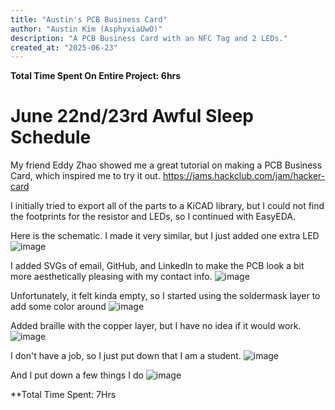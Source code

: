 ```yaml
---
title: "Austin's PCB Business Card"
author: "Austin Kim (AsphyxiaUwO)"
description: "A PCB Business Card with an NFC Tag and 2 LEDs."
created_at: "2025-06-23"
---
```


**Total Time Spent On Entire Project: 6hrs**

# June 22nd/23rd Awful Sleep Schedule

My friend Eddy Zhao showed me a great tutorial on making a PCB Business Card, which inspired me to try it out.
https://jams.hackclub.com/jam/hacker-card

I initially tried to export all of the parts to a KiCAD library, but I could not find the footprints for the resistor and LEDs, so I continued with EasyEDA.

Here is the schematic. I made it very similar, but I just added one extra LED
![image](https://github.com/user-attachments/assets/83ee0635-1ec5-4347-8cd0-8c73d53e020d)

I added SVGs of email, GitHub, and LinkedIn to make the PCB look a bit more aesthetically pleasing with my contact info.
![image](https://github.com/user-attachments/assets/a510b3fb-3183-4436-890e-fc01c9432f61)

Unfortunately, it felt kinda empty, so I started using the soldermask layer to add some color around
![image](https://github.com/user-attachments/assets/da8e6f9e-1e78-45ed-9a8a-4df29c4fd463)

Added braille with the copper layer, but I have no idea if it would work.
![image](https://github.com/user-attachments/assets/18be601b-45c9-4c81-b1e9-602f9fc0cedf)

I don't have a job, so I just put down that I am a student.
![image](https://github.com/user-attachments/assets/0be4fec3-f219-4435-9ce9-0b6bb33df540)

And I put down a few things I do
![image](https://github.com/user-attachments/assets/ed455a84-ad83-46b9-95be-6ecd24a127d7)

**Total Time Spent: 7Hrs
